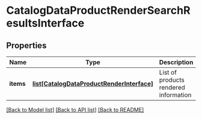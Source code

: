 # CatalogDataProductRenderSearchResultsInterface

## Properties
Name | Type | Description | Notes
------------ | ------------- | ------------- | -------------
**items** | [**list[CatalogDataProductRenderInterface]**](CatalogDataProductRenderInterface.md) | List of products rendered information | 

[[Back to Model list]](../README.md#documentation-for-models) [[Back to API list]](../README.md#documentation-for-api-endpoints) [[Back to README]](../README.md)



